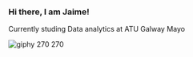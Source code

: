 ### Hi there, I am Jaime!

Currently studing Data analytics at ATU Galway Mayo

![giphy 270 270](https://user-images.githubusercontent.com/110190460/229319688-778fdf27-e0d9-4ffc-a53f-f01e18601073.gif)



